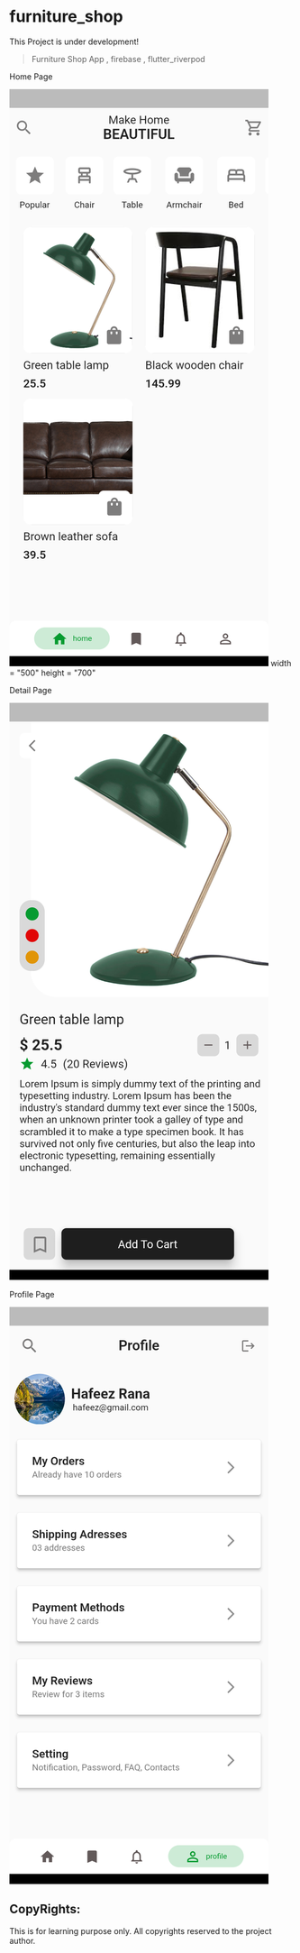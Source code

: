 # furniture_shop

This Project is under development!

>Furniture Shop App , firebase , flutter_riverpod

Home Page

![ProductsHome!](screenshots/home.png) width = "500" height = "700" 

Detail Page

![ProductsDetail!](screenshots/product_detail.png)

Profile Page

![UserProfile!](screenshots/profile.png)


## CopyRights:
This is for learning purpose only. All copyrights reserved to the project author.




